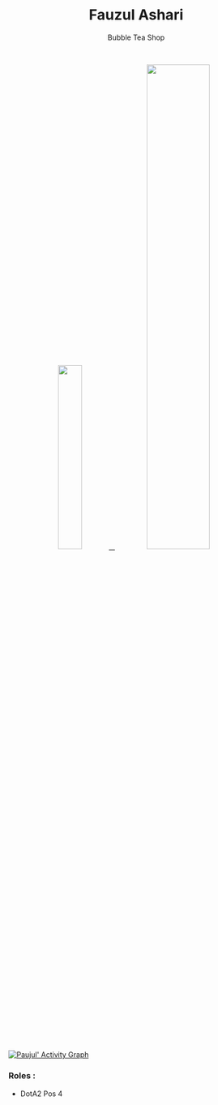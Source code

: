 <h1 align="center">
  <b>Fauzul Ashari</b>
</h1>
<p align="center">
  Bubble Tea Shop
 </p>
<br/>
<p align="center">
  <a href="https://instagram.com/paujul">
    <img width="30.5%" src="https://github-contribution-stats.vercel.app/api/?username=Paujul" />
    &nbsp;
    <img width="49.5%" src="https://github-readme-streak-stats.herokuapp.com/?user=Paujul&theme=gruvbox&hide_border=true" />
  </a>
</p>

[![Paujul' Activity Graph](https://activity-graph.herokuapp.com/graph?username=Paujul&&custom_title=Paujul's%20Contributions&theme=gruvbox&bg_color=282828&hide_border=true&line=d1a01f&point=c58545)](https://instagram.com/paujul)

### Roles :
- DotA2 Pos 4
